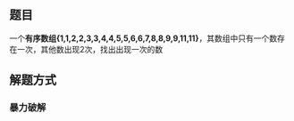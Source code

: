 ## 题目

一个**有序数组{1,1,2,2,3,3,4,4,5,5,6,6,7,8,8,9,9,11,11}**，其数组中只有一个数存在一次，其他数出现2次，找出出现一次的数

## 解题方式

### 暴力破解

